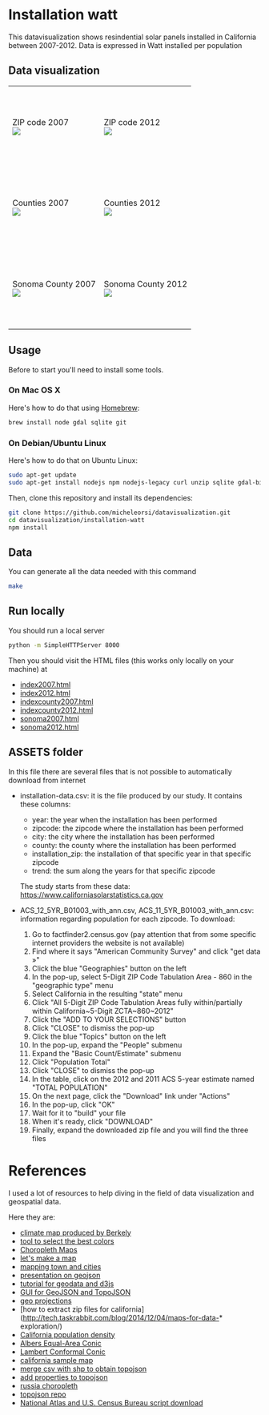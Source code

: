 Installation watt
=================
This datavisualization shows resindential solar panels installed in California between 2007-2012. 
Data is expressed in Watt installed per population 

Data visualization
------------------

<table>
<tr height="162">
<td>ZIP code 2007<br><a href="http://micheleorsi.github.io/datavisualization/installation-watt/index2007.html"><img src="https://cloud.githubusercontent.com/assets/1033117/9747609/f94e3288-567e-11e5-88e8-9d325c1dbd3e.png"></a></td>
<td>ZIP code 2012<br><a href="http://micheleorsi.github.io/datavisualization/installation-watt/index2012.html"><img src="https://cloud.githubusercontent.com/assets/1033117/9747610/fbd0e3d4-567e-11e5-9742-32655bce3e0e.png"></a></td>
</tr>
<tr height="162">
<td>Counties 2007<br><a href="http://micheleorsi.github.io/datavisualization/installation-watt/indexcounty2007.html"><img src="https://cloud.githubusercontent.com/assets/1033117/9747611/fbf70582-567e-11e5-865a-29f27f8682c9.png"></a></td>
<td>Counties 2012<br><a href="http://micheleorsi.github.io/datavisualization/installation-watt/indexcounty2012.html"><img src="https://cloud.githubusercontent.com/assets/1033117/9747612/fd51beb8-567e-11e5-9719-e7293bb9c6af.png"></a></td>
</tr>
<tr height="162">
<td>Sonoma County 2007<br><a href="http://micheleorsi.github.io/datavisualization/installation-watt/sonoma2007.html"><img src="https://cloud.githubusercontent.com/assets/1033117/10869833/66d47842-80bb-11e5-8f7d-005e9b887546.png"></a></td>
<td>Sonoma County 2012<br><a href="http://micheleorsi.github.io/datavisualization/installation-watt/sonoma2012.html"><img src="https://cloud.githubusercontent.com/assets/1033117/10869832/586cd128-80bb-11e5-968a-ba44eb695798.png"></a></td>
</tr>
</table>

Usage
-----
Before to start you'll need to install some tools.

### On Mac OS X
Here's how to do that using [Homebrew](http://brew.sh/):

```bash
brew install node gdal sqlite git
```

### On Debian/Ubuntu Linux
Here's how to do that on Ubuntu Linux:

```bash
sudo apt-get update
sudo apt-get install nodejs npm nodejs-legacy curl unzip sqlite gdal-bin git
```

Then, clone this repository and install its dependencies:

```bash
git clone https://github.com/micheleorsi/datavisualization.git
cd datavisualization/installation-watt
npm install
```

Data
----
You can generate all the data needed with this command
```bash
make
```

Run locally
-----------
You should run a local server
```bash
python -m SimpleHTTPServer 8000
```

Then you should visit the HTML files (this works only locally on your machine) at 
* [index2007.html](http://localhost:8000/index2007.html) 
* [index2012.html](http://localhost:8000/index2012.html)
* [indexcounty2007.html](http://localhost:8000/indexcounty2007.html)
* [indexcounty2012.html](http://localhost:8000/indexcounty2012.html)
* [sonoma2007.html](http://localhost:8000/sonoma2007.html)
* [sonoma2012.html](http://localhost:8000/sonoma2012.html)


ASSETS folder
-------------
In this file there are several files that is not possible to automatically download from internet  

* installation-data.csv: it is the file produced by our study. It contains these columns:
  * year: the year when the installation has been performed
  * zipcode: the zipcode where the installation has been performed 
  * city: the city where the installation has been performed
  * county: the county where the installation has been performed
  * installation_zip: the installation of that specific year in that specific zipcode
  * trend: the sum along the years for that specific zipcode
  
  The study starts from these data: https://www.californiasolarstatistics.ca.gov
  
* ACS_12_5YR_B01003_with_ann.csv, ACS_11_5YR_B01003_with_ann.csv: information regarding population for each zipcode. To download:
  1. Go to factfinder2.census.gov (pay attention that from some specific internet providers the website is not available)
  2. Find where it says "American Community Survey" and click "get data »"
  3. Click the blue "Geographies" button on the left
  4. In the pop-up, select 5-Digit ZIP Code Tabulation Area - 860 in the "geographic type" menu
  5. Select California in the resulting "state" menu
  6. Click "All 5-Digit ZIP Code Tabulation Areas fully within/partially within California~5-Digit ZCTA~860~2012"
  7. Click the "ADD TO YOUR SELECTIONS" button
  8. Click "CLOSE" to dismiss the pop-up
  9. Click the blue "Topics" button on the left
  10. In the pop-up, expand the "People" submenu
  11. Expand the "Basic Count/Estimate" submenu
  12. Click "Population Total"
  13. Click "CLOSE" to dismiss the pop-up
  14. In the table, click on the 2012 and 2011 ACS 5-year estimate named "TOTAL POPULATION"
  15. On the next page, click the "Download" link under "Actions"
  16. In the pop-up, click "OK"
  17. Wait for it to "build" your file
  18. When it's ready, click "DOWNLOAD"
  19. Finally, expand the downloaded zip file and you will find the three files
  
References
==========
I used a lot of resources to help diving in the field of data visualization and geospatial data.

Here they are:
* [climate map produced by Berkely](http://coolclimate.berkeley.edu/maps)
* [tool to select the best colors](http://colorbrewer2.org/)
* [Choropleth Maps](http://synthesis.sbecker.net/articles/2012/07/18/learning-d3-part-7-choropleth-maps)
* [let's make a map](http://bost.ocks.org/mike/map/)
* [mapping town and cities](http://techslides.com/mapping-town-boundaries-with-d3)
* [presentation on geojson](http://lyzidiamond.com/geojson-in-maps/#83)
* [tutorial for geodata and d3js](http://www.tnoda.com/blog/2013-12-07)
* [GUI for GeoJSON and TopoJSON](http://shancarter.github.io/distillery)
* [geo projections](https://github.com/mbostock/d3/wiki/Geo-Projections)
* [how to extract zip files for california](http://tech.taskrabbit.com/blog/2014/12/04/maps-for-data-* exploration/)
* [California population density](http://bl.ocks.org/mbostock/5562380)
* [Albers Equal-Area Conic](http://bl.ocks.org/mbostock/3734308)
* [Lambert Conformal Conic](http://bl.ocks.org/mbostock/3734321)
* [california sample map](http://shancarter.github.io/ucb-dataviz-fall-2013/classes/interactive-maps/)
* [merge csv with shp to obtain topojson](http://bl.ocks.org/mbostock/5562380)
* [add properties to topojson](http://stackoverflow.com/questions/18444261/how-to-add-properties-to-topojson-file)
* [russia choropleth](http://bl.ocks.org/KoGor/5685876)
* [topojson repo](https://github.com/mbostock/topojson)
* [National Atlas and U.S. Census Bureau script download](https://github.com/mbostock/us-atlas)

